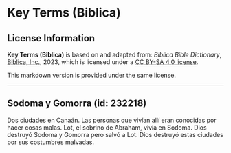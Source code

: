# Key Terms (Biblica)

## License Information

**Key Terms (Biblica)** is based on and adapted from: _Biblica Bible Dictionary_, [Biblica, Inc.](https://www.biblica.com/), 2023, which is licensed under a [CC BY-SA 4.0 license](https://creativecommons.org/licenses/by-sa/4.0/legalcode.en).

This markdown version is provided under the same license.



--------------------------------

## Sodoma y Gomorra (id: 232218)

Dos ciudades en Canaán. Las personas que vivían allí eran conocidas por hacer cosas malas. Lot, el sobrino de Abraham, vivía en Sodoma. Dios destruyó Sodoma y Gomorra pero salvó a Lot. Dios destruyó estas ciudades por sus costumbres malvadas.


